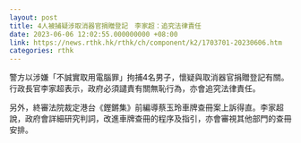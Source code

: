 ```yaml
---
layout: post
title: 4人被捕疑涉取消器官捐贈登記　李家超：追究法律責任
date: 2023-06-06 12:02:55.000000000 +08:00
link: https://news.rthk.hk/rthk/ch/component/k2/1703701-20230606.htm
categories: rthk
---
```


警方以涉嫌「不誠實取用電腦罪」拘捕4名男子，懷疑與取消器官捐贈登記有關。行政長官李家超表示，政府必須譴責有關無恥行為，亦會追究法律責任。

另外，終審法院裁定港台《鏗鏘集》前編導蔡玉玲車牌查冊案上訴得直。李家超說，政府會詳細研究判詞，改進車牌查冊的程序及指引，亦會審視其他部門的查冊安排。
